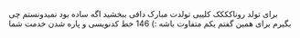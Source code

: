 برای تولد روناکککک 
کلییی تولدت مبارک دافی
ببخشید اگه ساده بود نمیدونستم چی بگیرم برای همین گفتم یکم متفاوت باشه :)
146 خط کدنویسی و پاره شدن خدمت شما
